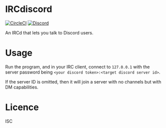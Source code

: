 # IRCdiscord

[![CircleCI](https://circleci.com/gh/tadeokondrak/IRCdiscord/tree/master.svg?style=svg)](https://circleci.com/gh/tadeokondrak/IRCdiscord/tree/master) [![Discord](https://img.shields.io/discord/541500289430192150.svg?logo=discord&style=flat-square)](https://discord.gg/TeJbfad)

An IRCd that lets you talk to Discord users.

# Usage

Run the program, and in your IRC client, connect to `127.0.0.1` with the server password being `<your discord token>:<target discord server id>`.

If the server ID is omitted, then it will join a server with no channels but with DM capabilities.

# Licence

ISC
